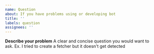 ```yaml
---
name: Question
about: If you have problems using or developing bot
title: ''
labels: question
assignees: ''
---
```


**Describe your problem**
A clear and concise question you would want to ask. Ex. I tried to create a fetcher but it doesn't get detected
